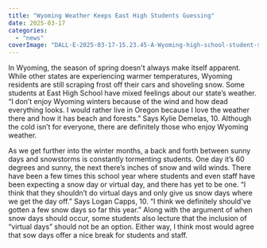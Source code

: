 ```yaml
---
title: "Wyoming Weather Keeps East High Students Guessing"
date: 2025-03-17
categories: 
  - "news"
coverImage: "DALL·E-2025-03-17-15.23.45-A-Wyoming-high-school-student-scraping-frost-off-a-car-on-a-cold-morning-with-a-background-showing-a-mix-of-snow-covered-ground-and-sunny-skies.-The-.webp"
---
```


In Wyoming, the season of spring doesn't always make itself apparent. While other states are experiencing warmer temperatures, Wyoming residents are still scraping frost off their cars and shoveling snow. Some students at East High School have mixed feelings about our state’s weather. “I don’t enjoy Wyoming winters because of the wind and how dead everything looks. I would rather live in Oregon because I love the weather there and how it has beach and forests.” Says Kylie Demelas, 10. Although the cold isn’t for everyone, there are definitely those who enjoy Wyoming weather.

As we get further into the winter months, a back and forth between sunny days and snowstorms is constantly tormenting students. One day it’s 60 degrees and sunny, the next there’s inches of snow and wild winds. There have been a few times this school year where students and even staff have been expecting a snow day or virtual day, and there has yet to be one. “I think that they shouldn’t do virtual days and only give us snow days where we get the day off.” Says Logan Capps, 10. “I think we definitely should've gotten a few snow days so far this year.” Along with the argument of when snow days should occur, some students also lecture that the inclusion of “virtual days” should not be an option. Either way, I think most would agree that sow days offer a nice break for students and staff.

